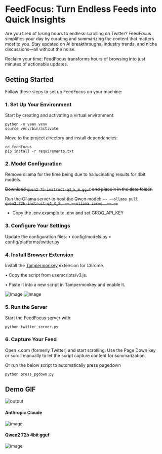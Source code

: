 # FeedFocus: Turn Endless Feeds into Quick Insights

Are you tired of losing hours to endless scrolling on Twitter? FeedFocus simplifies your day by curating and summarizing the content that matters most to you. Stay updated on AI breakthroughs, industry trends, and niche discussions—all without the noise.

Reclaim your time: FeedFocus transforms hours of browsing into just minutes of actionable updates.

## Getting Started

Follow these steps to set up FeedFocus on your machine:

### 1. Set Up Your Environment

Start by creating and activating a virtual environment:

```
python -m venv venv  
source venv/bin/activate  
```

Move to the project directory and install dependencies:

```
cd feedfocus  
pip install -r requirements.txt  
```

### 2. Model Configuration

Remove ollama for the time being due to hallucinating results for 4bit models. 

~~Download `qwen2-7b-instruct-q4_k_m.gguf` and place it in the data folder.~~

~~Run the Ollama server to host the Qwen model:~~
~~```~~
~~ollama pull qwen2:72b-instruct-q4_K_S  ~~
~~ollama serve  ~~
~~```~~

- Copy the .env.example to .env and set GROQ_API_KEY

### 3. Configure Your Settings

Update the configuration files:
	•	config/models.py
	•	config/platforms/twitter.py

### 4. Install Browser Extension

Install the [Tampermonkey](https://chromewebstore.google.com/detail/tampermonkey/dhdgffkkebhmkfjojejmpbldmpobfkfo) extension for Chrome.

•	Copy the script from userscripts/v3.js.

•	Paste it into a new script in Tampermonkey and enable it.

![image](https://github.com/user-attachments/assets/72eb03bd-faa9-4511-ad7b-13ccd83de621)
![image](https://github.com/user-attachments/assets/fcf4b57c-d28c-47d1-aabe-31609a01d8dd)

### 5. Run the Server

Start the FeedFocus server with:
```
python twitter_server.py  
```

### 6. Capture Your Feed

Open x.com (formerly Twitter) and start scrolling. Use the Page Down key or scroll manually to let the script capture content for summarization.

Or run the below script to automatically press pagedown
```
python press_pgdown.py
```

## Demo GIF
![output](https://github.com/user-attachments/assets/877fcdb9-14be-424d-a62b-71fb23b30b41)

#### Anthropic Claude
![image](https://github.com/user-attachments/assets/2cd3ca19-5738-42bd-8f43-da22145fc009)

#### Qwen2 72b 4bit gguf
![image](https://github.com/user-attachments/assets/9a830f81-7143-4f56-af1d-85ba2de3cb7a)



